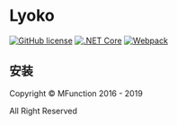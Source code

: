 # Lyoko

[![GitHub license](https://img.shields.io/github/license/MFunction96/Lyoko.svg)](https://github.com/MFunction96/Lyoko/blob/master/LICENCE)
[![.NET Core](https://img.shields.io/badge/.NETCore-3.0-blue.svg)](https://docs.microsoft.com/en-us/dotnet/core/)
[![Webpack](https://img.shields.io/npm/v/webpack.svg?label=webpack&style=flat-square&maxAge=3600)](https://github.com/webpack/webpack/releases)

## 安装

Copyright &copy; MFunction 2016 - 2019

All Right Reserved